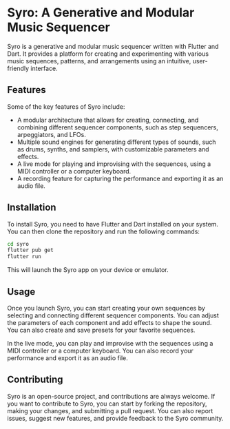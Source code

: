 # Syro: A Generative and Modular Music Sequencer

Syro is a generative and modular music sequencer written with Flutter and Dart. It provides a platform for creating and experimenting with various music sequences, patterns, and arrangements using an intuitive, user-friendly interface.

## Features

Some of the key features of Syro include:

- A modular architecture that allows for creating, connecting, and combining different sequencer components, such as step sequencers, arpeggiators, and LFOs.
- Multiple sound engines for generating different types of sounds, such as drums, synths, and samplers, with customizable parameters and effects.
- A live mode for playing and improvising with the sequences, using a MIDI controller or a computer keyboard.
- A recording feature for capturing the performance and exporting it as an audio file.

## Installation

To install Syro, you need to have Flutter and Dart installed on your system. You can then clone the repository and run the following commands:

```bash
cd syro
flutter pub get
flutter run
```

This will launch the Syro app on your device or emulator.

## Usage

Once you launch Syro, you can start creating your own sequences by selecting and connecting different sequencer components. You can adjust the parameters of each component and add effects to shape the sound. You can also create and save presets for your favorite sequences.

In the live mode, you can play and improvise with the sequences using a MIDI controller or a computer keyboard. You can also record your performance and export it as an audio file.

## Contributing

Syro is an open-source project, and contributions are always welcome. If you want to contribute to Syro, you can start by forking the repository, making your changes, and submitting a pull request. You can also report issues, suggest new features, and provide feedback to the Syro community.